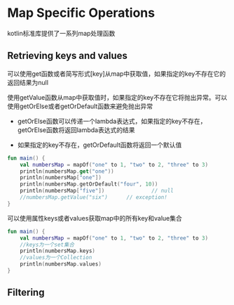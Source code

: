 # Map Specific Operations
kotlin标准库提供了一系列map处理函数

## Retrieving keys and values
可以使用get函数或者简写形式[key]从map中获取值，如果指定的key不存在它的返回结果为null

使用getValue函数从map中获取值时，如果指定的key不存在它将抛出异常。可以使用getOrElse或者getOrDefault函数来避免抛出异常

* getOrElse函数可以传递一个lambda表达式，如果指定的key不存在，getOrElse函数将返回lambda表达式的结果

* 如果指定的key不存在，getOrDefault函数将返回一个默认值

```kotlin
fun main() {
    val numbersMap = mapOf("one" to 1, "two" to 2, "three" to 3)
    println(numbersMap.get("one"))
    println(numbersMap["one"])
    println(numbersMap.getOrDefault("four", 10))
    println(numbersMap["five"])               // null
    //numbersMap.getValue("six")      // exception!
}
```

可以使用属性keys或者values获取map中的所有key和value集合

```kotlin
fun main() {
    val numbersMap = mapOf("one" to 1, "two" to 2, "three" to 3)
    //keys为一个set集合
    println(numbersMap.keys)
    //values为一个Collection
    println(numbersMap.values)
}
```

## Filtering

